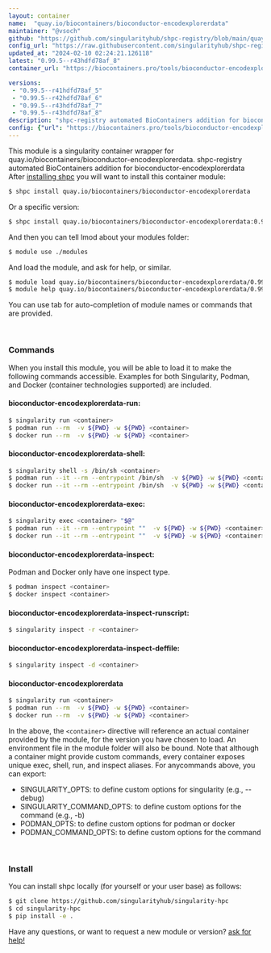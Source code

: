 ```yaml
---
layout: container
name:  "quay.io/biocontainers/bioconductor-encodexplorerdata"
maintainer: "@vsoch"
github: "https://github.com/singularityhub/shpc-registry/blob/main/quay.io/biocontainers/bioconductor-encodexplorerdata/container.yaml"
config_url: "https://raw.githubusercontent.com/singularityhub/shpc-registry/main/quay.io/biocontainers/bioconductor-encodexplorerdata/container.yaml"
updated_at: "2024-02-10 02:24:21.126118"
latest: "0.99.5--r43hdfd78af_8"
container_url: "https://biocontainers.pro/tools/bioconductor-encodexplorerdata"

versions:
 - "0.99.5--r41hdfd78af_5"
 - "0.99.5--r42hdfd78af_6"
 - "0.99.5--r43hdfd78af_7"
 - "0.99.5--r43hdfd78af_8"
description: "shpc-registry automated BioContainers addition for bioconductor-encodexplorerdata"
config: {"url": "https://biocontainers.pro/tools/bioconductor-encodexplorerdata", "maintainer": "@vsoch", "description": "shpc-registry automated BioContainers addition for bioconductor-encodexplorerdata", "latest": {"0.99.5--r43hdfd78af_8": "sha256:beb16303cf682fa8027a12ef992c73148ca43f7dc6831db864be905778d03f48"}, "tags": {"0.99.5--r41hdfd78af_5": "sha256:4474650f03b23a056f473ea7078f5150ee687527468d4a8588a376d230172c7c", "0.99.5--r42hdfd78af_6": "sha256:947c0aa3ea53f592371a01ee83c711e32b77e4c1fbce397b9c2ce49d688a707e", "0.99.5--r43hdfd78af_7": "sha256:31e430920bd86557ed8cee3d786a49d28431174695f33052d307a39ded7d2b41", "0.99.5--r43hdfd78af_8": "sha256:beb16303cf682fa8027a12ef992c73148ca43f7dc6831db864be905778d03f48"}, "docker": "quay.io/biocontainers/bioconductor-encodexplorerdata"}
---
```


This module is a singularity container wrapper for quay.io/biocontainers/bioconductor-encodexplorerdata.
shpc-registry automated BioContainers addition for bioconductor-encodexplorerdata
After [installing shpc](#install) you will want to install this container module:


```bash
$ shpc install quay.io/biocontainers/bioconductor-encodexplorerdata
```

Or a specific version:

```bash
$ shpc install quay.io/biocontainers/bioconductor-encodexplorerdata:0.99.5--r43hdfd78af_8
```

And then you can tell lmod about your modules folder:

```bash
$ module use ./modules
```

And load the module, and ask for help, or similar.

```bash
$ module load quay.io/biocontainers/bioconductor-encodexplorerdata/0.99.5--r43hdfd78af_8
$ module help quay.io/biocontainers/bioconductor-encodexplorerdata/0.99.5--r43hdfd78af_8
```

You can use tab for auto-completion of module names or commands that are provided.

<br>

### Commands

When you install this module, you will be able to load it to make the following commands accessible.
Examples for both Singularity, Podman, and Docker (container technologies supported) are included.

#### bioconductor-encodexplorerdata-run:

```bash
$ singularity run <container>
$ podman run --rm  -v ${PWD} -w ${PWD} <container>
$ docker run --rm  -v ${PWD} -w ${PWD} <container>
```

#### bioconductor-encodexplorerdata-shell:

```bash
$ singularity shell -s /bin/sh <container>
$ podman run --it --rm --entrypoint /bin/sh  -v ${PWD} -w ${PWD} <container>
$ docker run --it --rm --entrypoint /bin/sh  -v ${PWD} -w ${PWD} <container>
```

#### bioconductor-encodexplorerdata-exec:

```bash
$ singularity exec <container> "$@"
$ podman run --it --rm --entrypoint ""  -v ${PWD} -w ${PWD} <container> "$@"
$ docker run --it --rm --entrypoint ""  -v ${PWD} -w ${PWD} <container> "$@"
```

#### bioconductor-encodexplorerdata-inspect:

Podman and Docker only have one inspect type.

```bash
$ podman inspect <container>
$ docker inspect <container>
```

#### bioconductor-encodexplorerdata-inspect-runscript:

```bash
$ singularity inspect -r <container>
```

#### bioconductor-encodexplorerdata-inspect-deffile:

```bash
$ singularity inspect -d <container>
```



#### bioconductor-encodexplorerdata

```bash
$ singularity run <container>
$ podman run --rm  -v ${PWD} -w ${PWD} <container>
$ docker run --rm  -v ${PWD} -w ${PWD} <container>
```


In the above, the `<container>` directive will reference an actual container provided
by the module, for the version you have chosen to load. An environment file in the
module folder will also be bound. Note that although a container
might provide custom commands, every container exposes unique exec, shell, run, and
inspect aliases. For anycommands above, you can export:

 - SINGULARITY_OPTS: to define custom options for singularity (e.g., --debug)
 - SINGULARITY_COMMAND_OPTS: to define custom options for the command (e.g., -b)
 - PODMAN_OPTS: to define custom options for podman or docker
 - PODMAN_COMMAND_OPTS: to define custom options for the command

<br>

### Install

You can install shpc locally (for yourself or your user base) as follows:

```bash
$ git clone https://github.com/singularityhub/singularity-hpc
$ cd singularity-hpc
$ pip install -e .
```

Have any questions, or want to request a new module or version? [ask for help!](https://github.com/singularityhub/singularity-hpc/issues)